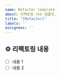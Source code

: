 ```yaml
---
name: Refactor template
about: 리팩토링 이슈 템플릿.
title: "[Refactor]"
labels: ''
assignees: ''
---
```


## ⚙️ 리팩토링 내용
- [ ] 내용 1
- [ ] 내용 2